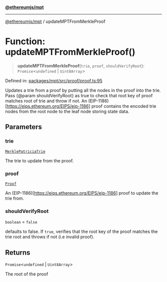 [**@ethereumjs/mpt**](../README.md)

***

[@ethereumjs/mpt](../README.md) / updateMPTFromMerkleProof

# Function: updateMPTFromMerkleProof()

> **updateMPTFromMerkleProof**(`trie`, `proof`, `shouldVerifyRoot`): `Promise`\<`undefined` \| `Uint8Array`\>

Defined in: [packages/mpt/src/proof/proof.ts:95](https://github.com/Dargon789/ethereumjs-monorepo/blob/master/packages/mpt/src/proof/proof.ts#L95)

Updates a trie from a proof by putting all the nodes in the proof into the trie. Pass {@param shouldVerifyRoot} as true to check
that root key of proof matches root of trie and throw if not.
An (EIP-1186)[https://eips.ethereum.org/EIPS/eip-1186] proof contains the encoded trie nodes from the root node to the leaf node storing state data.

## Parameters

### trie

[`MerklePatriciaTrie`](../classes/MerklePatriciaTrie.md)

The trie to update from the proof.

### proof

[`Proof`](../type-aliases/Proof.md)

An (EIP-1186)[https://eips.ethereum.org/EIPS/eip-1186] proof to update the trie from.

### shouldVerifyRoot

`boolean` = `false`

defaults to false. If `true`, verifies that the root key of the proof matches the trie root and throws if not (i.e invalid proof).

## Returns

`Promise`\<`undefined` \| `Uint8Array`\>

The root of the proof
